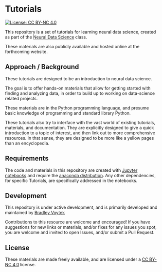# Tutorials

[![License: CC BY-NC 4.0](https://img.shields.io/badge/License-CC%20BY--NC%204.0-lightgrey.svg)](https://creativecommons.org/licenses/by-nc/4.0/)

This repository is a set of tutorials for learning neural data science, created as part of the [Neural Data Science](https://github.com/NeuralDataScience/Overview) class.

These materials are also publicly available and hosted online at the forthcoming website.

## Approach / Background

These tutorials are designed to be an introduction to neural data science.

The goal is to offer hands-on materials that allow for getting started with finding and analyzing data, in order to build up to working on data-science related projects.

These materials are in the Python programming language, and presume basic knowledge of programming and standard library Python.

These tutorials also try to interface with the vast world of existing tutorials, materials, and documentation. They are explicitly designed to give a quick introduction to a topic of interest, and then link out to more comprehensive resources. In that sense, they are designed to be more like a yellow pages than an encyclopedia.

## Requirements

The code and materials in this repository are created with [Jupyter notebooks](http://jupyter.org) and require the [anaconda distribution](https://www.anaconda.com/download/). Any other dependencies, for specific Tutorials, are specifically addressed in the notebooks.

## Development

This repository is under active development, and is primarily developed and maintained by [Bradley Voytek](https://github.com/Voytek/)

Contributions to this resource are welcome and encouraged! If you have suggestions for new links or materials, and/or fixes for any issues you spot, you are welcome and invited to open Issues, and/or submit a Pull Request.

## License

These materials are made freely available, and are licensed under a [CC BY-NC 4.0](https://creativecommons.org/licenses/by-nc/4.0/) license.
